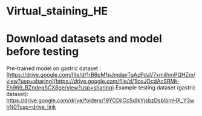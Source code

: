 # Virtual_staining_HE

# Download datasets and model before testing
Pre-trained model on gastric dataset : [https://drive.google.com/file/d/1rB6pM1pJmdayTqAzPdaV7xmjihmPQHZm/view?usp=sharing](https://drive.google.com/file/d/1lcoJOcdAcSRMt-Eh969_BZndegSCX8ge/view?usp=sharing)
Example testing dataset (gastric dataset): https://drive.google.com/drive/folders/19YCDilCcSdIkYjsbzDsblbmHX_Y3whN0?usp=drive_link


